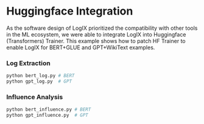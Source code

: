 # Huggingface Integration

As the software design of LogIX prioritized the compatibility with other
tools in the ML ecosystem, we were able to integrate LogIX into Huggingface
(Transformers) Trainer. This example shows how to patch HF Trainer to
enable LogIX for BERT+GLUE and GPT+WikiText examples.

### Log Extraction

```bash
python bert_log.py # BERT
python gpt_log.py  # GPT
```

### Influence Analysis

```bash
python bert_influence.py # BERT
python gpt_influence.py  # GPT
```
